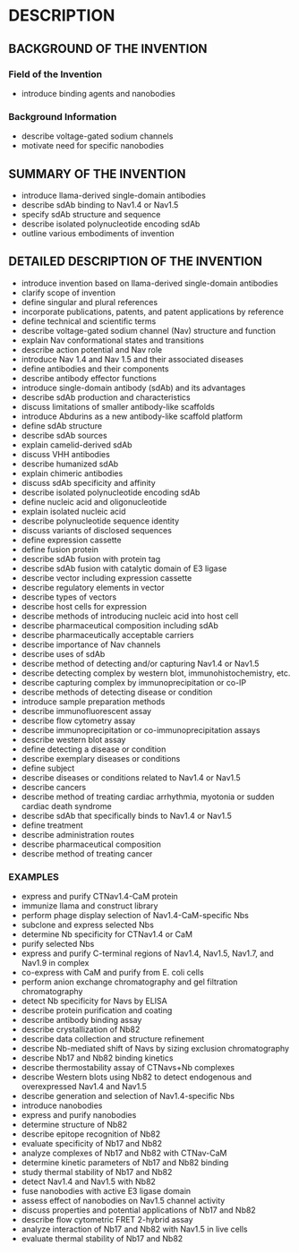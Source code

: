# DESCRIPTION

## BACKGROUND OF THE INVENTION

### Field of the Invention

- introduce binding agents and nanobodies

### Background Information

- describe voltage-gated sodium channels
- motivate need for specific nanobodies

## SUMMARY OF THE INVENTION

- introduce llama-derived single-domain antibodies
- describe sdAb binding to Nav1.4 or Nav1.5
- specify sdAb structure and sequence
- describe isolated polynucleotide encoding sdAb
- outline various embodiments of invention

## DETAILED DESCRIPTION OF THE INVENTION

- introduce invention based on llama-derived single-domain antibodies
- clarify scope of invention
- define singular and plural references
- incorporate publications, patents, and patent applications by reference
- define technical and scientific terms
- describe voltage-gated sodium channel (Nav) structure and function
- explain Nav conformational states and transitions
- describe action potential and Nav role
- introduce Nav 1.4 and Nav 1.5 and their associated diseases
- define antibodies and their components
- describe antibody effector functions
- introduce single-domain antibody (sdAb) and its advantages
- describe sdAb production and characteristics
- discuss limitations of smaller antibody-like scaffolds
- introduce Abdurins as a new antibody-like scaffold platform
- define sdAb structure
- describe sdAb sources
- explain camelid-derived sdAb
- discuss VHH antibodies
- describe humanized sdAb
- explain chimeric antibodies
- discuss sdAb specificity and affinity
- describe isolated polynucleotide encoding sdAb
- define nucleic acid and oligonucleotide
- explain isolated nucleic acid
- describe polynucleotide sequence identity
- discuss variants of disclosed sequences
- define expression cassette
- define fusion protein
- describe sdAb fusion with protein tag
- describe sdAb fusion with catalytic domain of E3 ligase
- describe vector including expression cassette
- describe regulatory elements in vector
- describe types of vectors
- describe host cells for expression
- describe methods of introducing nucleic acid into host cell
- describe pharmaceutical composition including sdAb
- describe pharmaceutically acceptable carriers
- describe importance of Nav channels
- describe uses of sdAb
- describe method of detecting and/or capturing Nav1.4 or Nav1.5
- describe detecting complex by western blot, immunohistochemistry, etc.
- describe capturing complex by immunoprecipitation or co-IP
- describe methods of detecting disease or condition
- introduce sample preparation methods
- describe immunofluorescent assay
- describe flow cytometry assay
- describe immunoprecipitation or co-immunoprecipitation assays
- describe western blot assay
- define detecting a disease or condition
- describe exemplary diseases or conditions
- define subject
- describe diseases or conditions related to Nav1.4 or Nav1.5
- describe cancers
- describe method of treating cardiac arrhythmia, myotonia or sudden cardiac death syndrome
- describe sdAb that specifically binds to Nav1.4 or Nav1.5
- define treatment
- describe administration routes
- describe pharmaceutical composition
- describe method of treating cancer

### EXAMPLES

- express and purify CTNav1.4-CaM protein
- immunize llama and construct library
- perform phage display selection of Nav1.4-CaM-specific Nbs
- subclone and express selected Nbs
- determine Nb specificity for CTNav1.4 or CaM
- purify selected Nbs
- express and purify C-terminal regions of Nav1.4, Nav1.5, Nav1.7, and Nav1.9 in complex
- co-express with CaM and purify from E. coli cells
- perform anion exchange chromatography and gel filtration chromatography
- detect Nb specificity for Navs by ELISA
- describe protein purification and coating
- describe antibody binding assay
- describe crystallization of Nb82
- describe data collection and structure refinement
- describe Nb-mediated shift of Navs by sizing exclusion chromatography
- describe Nb17 and Nb82 binding kinetics
- describe thermostability assay of CTNavs+Nb complexes
- describe Western blots using Nb82 to detect endogenous and overexpressed Nav1.4 and Nav1.5
- describe generation and selection of Nav1.4-specific Nbs
- introduce nanobodies
- express and purify nanobodies
- determine structure of Nb82
- describe epitope recognition of Nb82
- evaluate specificity of Nb17 and Nb82
- analyze complexes of Nb17 and Nb82 with CTNav-CaM
- determine kinetic parameters of Nb17 and Nb82 binding
- study thermal stability of Nb17 and Nb82
- detect Nav1.4 and Nav1.5 with Nb82
- fuse nanobodies with active E3 ligase domain
- assess effect of nanobodies on Nav1.5 channel activity
- discuss properties and potential applications of Nb17 and Nb82
- describe flow cytometric FRET 2-hybrid assay
- analyze interaction of Nb17 and Nb82 with Nav1.5 in live cells
- evaluate thermal stability of Nb17 and Nb82

